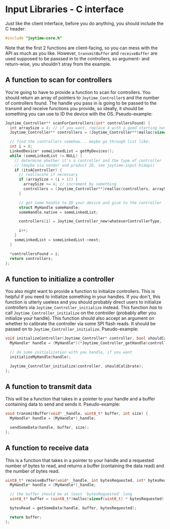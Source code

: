 # Input Libraries - C interface

Just like the client interface, before you do anything, you should include the C
header:

```c
#include "joytime-core.h"
```

Note that the first 2 functions are client-facing, so you can mess with the API
as much as you like. However, `transmitBuffer` and `receiveBuffer` are used supposed
to be passsed in to the controllers, so argument- and return-wise, you shouldn't
stray from the example.

## A function to scan for controllers

You're going to have to provide a function to scan for controllers. You should
return an array of pointers to `Joytime_Controller`s and the number of controllers
found. The handle you pass in is going to be passed to the transmit and receive
functions you provide, so ideally, it should be something you can use to ID the
device with the OS. Pseudo-example:

```c
Joytime_Controller** scanForControllers(int* controllersFound) {
  int arraySize = 4; // if you want, replace 4 with a good starting number
  Joytime_Controller** controllers = (Joytime_Controller**)malloc(sizeof(Joytime_Controller*) * arraySize);

  // find the controllers somehow... maybe go through list like:
  int i = 0;
  LinkedDevice* someLinkedList = getMyDevices();
  while (someLinkedList != NULL) {
    // determine whether it's a controller and the type of controller
    // (maybe via vendor and product ID, see joytime-input-hidapi)
    if (itsAController) {
      // reallocate if necessary
      if (arraySize < (i + 1)) {
        arraySize += 4; // increment by something
        controllers = (Joytime_Controller**)realloc(controllers, arraySize * sizeof(Joytime_Controller*));
      }

      // get some handle to ID your device and give to the controller
      struct MyHandle someHandle;
      someHandle.native = someLinkedList;

      controllers[i] = Joytime_Controller_new(whateverControllerType, (void*)&someHandle, &transmitBuffer, &receiveBuffer);

      i++;
    }
    someLinkedList = someLinkedList->next;
  }

  *controllersFound = i;
  return controllers;
};
```

## A function to initialize a controller

You also might want to provide a function to initialize controllers.
This is helpful if you need to initialize something in your handles. If you
don't, this function is utterly useless and you should probably direct users
to initialize controllers via `Joytime_Controller_initialize` instead. This
function *has* to call `Joytime_Controller_initialize` on the controller
(probably after you initialize your handle). This function should also accept an
argument on whether to calibrate the controller via some SPI flash reads. It should
be passed on to `Joytime_Controller_initialize`. Pseudo-example:

```c
void initializeController(Joytime_Controller* controller, bool shouldCalibrate) {
  MyHandle* handle = (MyHandle*)(*Joytime_Controller_getHandle(controller));

  // do some initialization with you handle, if you want
  initializeMyHandle(handle);

  Joytime_Controller_initialize(controller, shouldCalibrate);
};
```

## A function to transmit data

This will be a function that takes in a pointer to your handle and a buffer
containing data to send and sends it. Pseudo-example:

```c
void transmitBuffer(void* _handle, uint8_t* buffer, int size) {
  MyHandle* handle = (MyHandle*)_handle;

  sendSomeData(handle, buffer, size);
};
```

## A function to receive data

This is a function that takes in a pointer to your handle and a requested number
of bytes to read, and returns a buffer (containing the data read) and the number
of bytes read.

```c
uint8_t* receiveBuffer(void* _handle, int bytesRequested, int* bytesRead) {
  MyHandle* handle = (MyHandle*)_handle;

  // the buffer should be at least `bytesRequested` long
  uint8_t* buffer = (uint8_t*)malloc(sizeof(uint8_t) * bytesRequested);

  bytesRead = getSomeData(handle, buffer, bytesRequested);

  return buffer;
};
```
